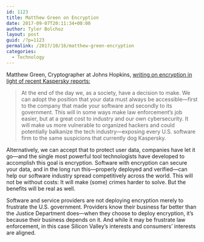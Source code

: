 ```yaml
---
id: 1123
title: Matthew Green on Encryption
date: 2017-09-07T20:11:34+00:00
author: Tyler Bolchoz
layout: post
guid: /?p=1123
permalink: /2017/10/16/matthew-green-encryption
categories:
  - Technology
---
```

Matthew Green, Cryptographer at Johns Hopkins, [writing on encryption in light of recent Kaspersky reports:](http://www.slate.com/blogs/future_tense/2017/10/12/russia_used_kaspersky_software_to_spy_on_the_u_s_that_s_why_we_need_encryption.html)
>At the end of the day we, as a society, have a decision to make. We can adopt the position that your data must always be accessible—first to the company that made your software and secondly to its government. This will in some ways make law enforcement’s job easier, but at a great cost to industry and our own cybersecurity. It will make us more vulnerable to organized hackers and could potentially balkanize the tech industry—exposing every U.S. software firm to the same suspicions that currently dog Kaspersky.
>
Alternatively, we can accept that to protect user data, companies have let it go—and the single most powerful tool technologists have developed to accomplish this goal is encryption. Software with encryption can secure your data, and in the long run this—properly deployed and verified—can help our software industry spread competitively across the world. This will not be without costs: It will make (some) crimes harder to solve. But the benefits will be real as well.
>
Software and service providers are not deploying encryption merely to frustrate the U.S. government. Providers know their business far better than the Justice Department does—when they choose to deploy encryption, it’s because their business depends on it. And while it may be frustrate law enforcement, in this case Silicon Valley’s interests and consumers’ interests are aligned.
